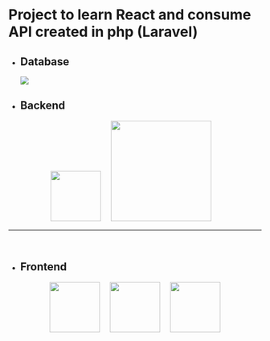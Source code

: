 <h1>Project to learn React and consume API created in php (Laravel)</h1>

- <h2>Database</h2>
  <img src="https://github.com/lucasch98/ABM-Employees-Frontend/assets/54513334/a4c5c9f6-e31b-49fa-a182-ef8df5e23c52" >


- <h2>Backend</h2>
 <div class="row" align="center"> 
    <a href="https://laravel.com/"><img src="https://upload.wikimedia.org/wikipedia/commons/thumb/9/9a/Laravel.svg/1200px-Laravel.svg.png" width="100"></a> &nbsp; &nbsp;
    <a href="https://www.mysql.com/"><img src="https://d1.awsstatic.com/asset-repository/products/amazon-rds/1024px-MySQL.ff87215b43fd7292af172e2a5d9b844217262571.png" width="200"></a> &nbsp; &nbsp;
  </div>
<hr>
<br>

- <h2>Frontend</h2>
<div class="row" align="center">
    <a href="https://react.dev/"><img src="https://upload.wikimedia.org/wikipedia/commons/thumb/3/30/React_Logo_SVG.svg/800px-React_Logo_SVG.svg.png" width="100"></a> &nbsp; &nbsp;
    <a href="https://vitejs.dev/"><img src="https://upload.wikimedia.org/wikipedia/commons/thumb/f/f1/Vitejs-logo.svg/800px-Vitejs-logo.svg.png" width="100"></a> &nbsp; &nbsp;
    <a href="https://react-bootstrap.netlify.app/"><img src="https://upload.wikimedia.org/wikipedia/commons/thumb/b/b2/Bootstrap_logo.svg/1024px-Bootstrap_logo.svg.png" width="100"></a>
</div>


